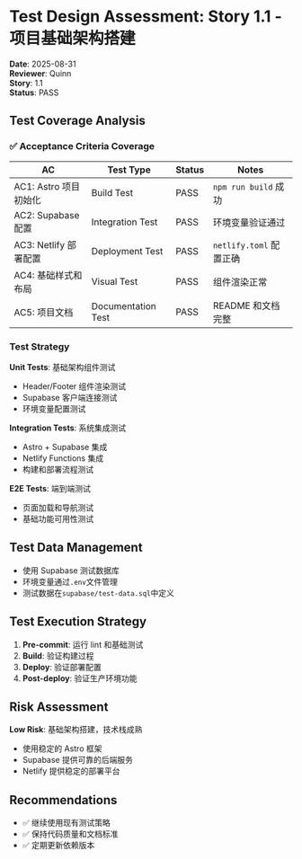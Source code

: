 # Test Design Assessment: Story 1.1 - 项目基础架构搭建

**Date**: 2025-08-31  
**Reviewer**: Quinn  
**Story**: 1.1  
**Status**: PASS

## Test Coverage Analysis

### ✅ Acceptance Criteria Coverage

| AC                    | Test Type          | Status | Notes                   |
| --------------------- | ------------------ | ------ | ----------------------- |
| AC1: Astro 项目初始化 | Build Test         | PASS   | `npm run build` 成功    |
| AC2: Supabase 配置    | Integration Test   | PASS   | 环境变量验证通过        |
| AC3: Netlify 部署配置 | Deployment Test    | PASS   | `netlify.toml` 配置正确 |
| AC4: 基础样式和布局   | Visual Test        | PASS   | 组件渲染正常            |
| AC5: 项目文档         | Documentation Test | PASS   | README 和文档完整       |

### Test Strategy

**Unit Tests**: 基础架构组件测试

- Header/Footer 组件渲染测试
- Supabase 客户端连接测试
- 环境变量配置测试

**Integration Tests**: 系统集成测试

- Astro + Supabase 集成
- Netlify Functions 集成
- 构建和部署流程测试

**E2E Tests**: 端到端测试

- 页面加载和导航测试
- 基础功能可用性测试

## Test Data Management

- 使用 Supabase 测试数据库
- 环境变量通过`.env`文件管理
- 测试数据在`supabase/test-data.sql`中定义

## Test Execution Strategy

1. **Pre-commit**: 运行 lint 和基础测试
2. **Build**: 验证构建过程
3. **Deploy**: 验证部署配置
4. **Post-deploy**: 验证生产环境功能

## Risk Assessment

**Low Risk**: 基础架构搭建，技术栈成熟

- 使用稳定的 Astro 框架
- Supabase 提供可靠的后端服务
- Netlify 提供稳定的部署平台

## Recommendations

- ✅ 继续使用现有测试策略
- ✅ 保持代码质量和文档标准
- ✅ 定期更新依赖版本
